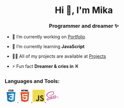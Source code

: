 <h1 align="center">Hi 👋, I'm Mika</h1>
<h3 align="center">Programmer and dreamer ✨</h3>

- 🔭 I’m currently working on [Portfolio](https://mikayalandino.github.io/Portfolio-2.0/)

- 🌱 I’m currently learning **JavaScript**

- 👨‍💻 All of my projects are available at [Projects](https://github.com/Mikayalandino)

- ⚡ Fun fact **Dreamer & cries in ♓**


<h3 align="left">Languages and Tools:</h3>
<p align="left"> <a href="https://www.w3schools.com/css/" target="_blank"> <img src="https://raw.githubusercontent.com/devicons/devicon/master/icons/css3/css3-original-wordmark.svg" alt="css3" width="40" height="40"/> </a> <a href="https://www.w3.org/html/" target="_blank"> <img src="https://raw.githubusercontent.com/devicons/devicon/master/icons/html5/html5-original-wordmark.svg" alt="html5" width="40" height="40"/> </a> <a href="https://developer.mozilla.org/en-US/docs/Web/JavaScript" target="_blank"> <img src="https://raw.githubusercontent.com/devicons/devicon/master/icons/javascript/javascript-original.svg" alt="javascript" width="40" height="40"/> </a> <a href="https://sass-lang.com" target="_blank"> <img src="https://raw.githubusercontent.com/devicons/devicon/master/icons/sass/sass-original.svg" alt="sass" width="40" height="40"/> </a> </p>
